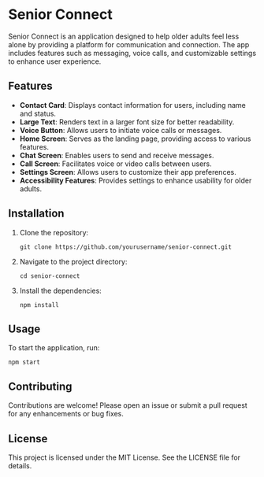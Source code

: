 # Senior Connect

Senior Connect is an application designed to help older adults feel less alone by providing a platform for communication and connection. The app includes features such as messaging, voice calls, and customizable settings to enhance user experience.

## Features

- **Contact Card**: Displays contact information for users, including name and status.
- **Large Text**: Renders text in a larger font size for better readability.
- **Voice Button**: Allows users to initiate voice calls or messages.
- **Home Screen**: Serves as the landing page, providing access to various features.
- **Chat Screen**: Enables users to send and receive messages.
- **Call Screen**: Facilitates voice or video calls between users.
- **Settings Screen**: Allows users to customize their app preferences.
- **Accessibility Features**: Provides settings to enhance usability for older adults.

## Installation

1. Clone the repository:
   ```
   git clone https://github.com/yourusername/senior-connect.git
   ```
2. Navigate to the project directory:
   ```
   cd senior-connect
   ```
3. Install the dependencies:
   ```
   npm install
   ```

## Usage

To start the application, run:
```
npm start
```

## Contributing

Contributions are welcome! Please open an issue or submit a pull request for any enhancements or bug fixes.

## License

This project is licensed under the MIT License. See the LICENSE file for details.